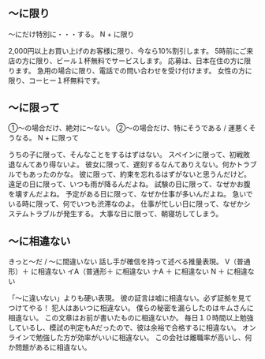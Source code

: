 # 

## 〜に限り
～にだけ特別に・・・する。
N + に限り


2,000円以上お買い上げのお客様に限り、今なら10%割引します。
5時前にご来店の方に限り、ビール１杯無料でサービスします。
応募は、日本在住の方に限ります。
急用の場合に限り、電話での問い合わせを受け付けます。
女性の方に限り、コーヒー１杯無料です。

## 〜に限って
①〜の場合だけ、絶対に〜ない。 ②〜の場合だけ、特にそうである / 運悪くそうなる。
N + に限って


うちの子に限って、そんなことをするはずはない。
スペインに限って、初戦敗退なんてあり得ないよ。
彼女に限って、遅刻するなんてありえない。何かトラブルでもあったのかな。
彼に限って、約束を忘れるはずがないと思うんだけど。
遠足の日に限って、いつも雨が降るんだよね。
試験の日に限って、なぜかお腹を壊すんだよね。
予定がある日に限って、なぜか仕事が多いんだよね。
急いでいる時に限って、何でいつも渋滞なのよ。
仕事が忙しい日に限って、なぜかシステムトラブルが発生する。
大事な日に限って、朝寝坊してしまう。

## 〜に相違ない
きっと〜だ / 〜に間違いない   話し手が確信を持って述べる推量表現。
V（普通形）＋ に相違ない イA（普通形＋ に相違ない ナA ＋ に相違ない N ＋ に相違ない


「〜に違いない」よりも硬い表現。
彼の証言は嘘に相違ない。必ず証拠を見てつけてやる！
犯人はあいつに相違ない。
僕らの秘密を漏らしたのはキムさんに相違ない。
この文章はお前が書いたものに相違ないか。
毎日１０時間以上勉強しているし、模試の判定もAだったので、彼は余裕で合格するに相違ない。
オンラインで勉強した方が効率がいいに相違ない。
この会社は離職率が高いし、何か問題があるに相違ない。